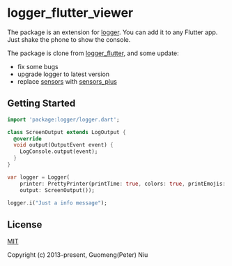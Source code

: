 # logger_flutter_viewer

The package is an extension for [logger](https://pub.dev/packages/logger). You can add it to any Flutter app. Just shake the phone to show the console.

The package is clone from [logger_flutter](https://github.com/leisim/logger_flutter), and some update:

* fix some bugs
* upgrade logger to latest version
* replace [sensors](https://pub.dev/packages/sensors) with [sensors_plus](https://pub.dev/packages/sensors_plus)

## Getting Started

``` dart
import 'package:logger/logger.dart';

class ScreenOutput extends LogOutput {
  @override
  void output(OutputEvent event) {
    LogConsole.output(event);
  }
}

var logger = Logger(
    printer: PrettyPrinter(printTime: true, colors: true, printEmojis: true),
    output: ScreenOutput());

logger.i("Just a info message");    
```

## License

[MIT](https://opensource.org/licenses/MIT)

Copyright (c) 2013-present, Guomeng(Peter) Niu